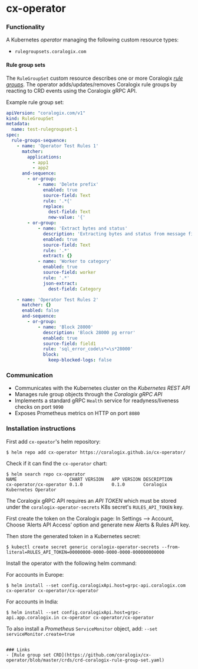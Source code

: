 # cx-operator

### Functionality
A Kubernetes _operator_ managing the following custom resource types:

- `rulegroupsets.coralogix.com`

#### Rule group sets
The `RuleGroupSet` custom resource describes one or more Coralogix [_rule groups_](https://coralogix.com/tutorials/log-parsing-rules/).
The operator adds/updates/removes Coralogix rule groups by reacting to
CRD events using the Coralogix gRPC API.

Example rule group set:

```yaml
apiVersion: "coralogix.com/v1"
kind: RuleGroupSet
metadata:
  name: test-rulegroupset-1
spec:
  rule-groups-sequence:
    - name: 'Operator Test Rules 1'
      matcher:
        applications:
          - app1
          - app2
      and-sequence:
        - or-group:
            - name: 'Delete prefix'
              enabled: true
              source-field: Text
              rule: '.*{'
              replace:
                dest-field: Text
                new-value: '{'
        - or-group:
            - name: 'Extract bytes and status'
              description: 'Extracting bytes and status from message field'
              enabled: true
              source-field: Text
              rule: '.*'
              extract: {}
            - name: 'Worker to category'
              enabled: true
              source-field: worker
              rule: '.*'
              json-extract:
                dest-field: Category

    - name: 'Operator Test Rules 2'
      matcher: {}
      enabled: false
      and-sequence:
        - or-group:
            - name: 'Block 28000'
              description: 'Block 28000 pg error'
              enabled: true
              source-field: field1
              rule: 'sql_error_code\s*=\s*28000'
              block:
                keep-blocked-logs: false
```

### Communication

- Communicates with the Kubernetes cluster on the _Kubernetes REST API_
- Manages rule group objects through the _Coralogix gRPC API_
- Implements a standard gRPC `Health` service for readyness/liveness checks on port `9090`
- Exposes Prometheus metrics on HTTP on port `8080`

### Installation instructions

First add `cx-opeator`'s helm repository:

```shell
$ helm repo add cx-operator https://coralogix.github.io/cx-operator/
```

Check if it can find the `cx-operator` chart:

```shell
$ helm search repo cx-operator
NAME                   	CHART VERSION	APP VERSION	DESCRIPTION
cx-operator/cx-operator	0.1.0        	0.1.0      	Coralogix Kubernetes Operator
```

The Coralogix gRPC API requires an _API TOKEN_ which must be stored under the `coralogix-operator-secrets` K8s secret's `RULES_API_TOKEN` key.

First create the token on the Coralogix page:
In Settings –> Account, Choose ‘Alerts API Access’ option and generate new Alerts & Rules API key.

Then store the generated token in a Kubernetes secret:

```shell
$ kubectl create secret generic coralogix-operator-secrets --from-literal=RULES_API_TOKEN=00000000-0000-0000-0000-000000000000
```

Install the operator with the following helm command:

For accounts in Europe:
```shell
$ helm install --set config.coralogixApi.host=grpc-api.coralogix.com cx-operator cx-operator/cx-operator
```
For accounts in India:
```shell
$ helm install --set config.coralogixApi.host=grpc-api.app.coralogix.in cx-operator cx-operator/cx-operator
```

To also install a _Prometheus_ `ServiceMonitor` object, add: `--set serviceMonitor.create=true`
```

### Links
- [Rule group set CRD](https://github.com/coralogix/cx-operator/blob/master/crds/crd-coralogix-rule-group-set.yaml)

